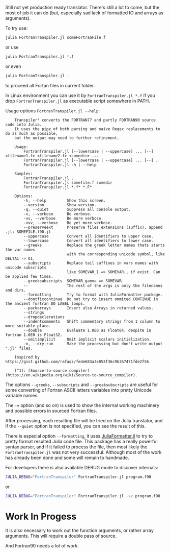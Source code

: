 Still not yet production ready translator. There's still a lot to come, but the most of job it can do
(but, especially sad lack of formatted IO and arrays as arguments).


To try use:
```sh
julia FortranTranspiler.jl someFortranFile.f
```

or use
```sh
julia FortranTranspiler.jl *.f
```

or even
```sh
julia FortranTranspiler.jl .
```
to proceed all Fortan files in current folder.

In Linux environment you can use it by `FortranTranspiler.jl *.f` if you drop `FortranTranspiler.jl` as executable script somewhere in PATH.

Usage options `FortranTranspiler.jl --help`:
```
    Transpiler¹ converts the FORTRAN77 and partly FORTRAN90 source code into Julia.
    It uses the pipe of both parsing and naive Regex replacements to do as much as possible,
    but the output may need to further refinement.

    Usage:
        FortranTranspiler.jl [--lowercase | --uppercase] ... [--] <filename1.f> <filename2.f> <somedir> ...
        FortranTranspiler.jl [--lowercase | --uppercase] ... [--] .
        FortranTranspiler.jl -h | --help

    Samples:
        FortranTranspiler.jl .
        FortranTranspiler.jl somefile.f somedir
        FortranTranspiler.jl *.f* *.F*

    Options:
        -h, --help         Show this screen.
        --version          Show version.
        -q, --quiet        Suppress all console output.
        -v, --verbose      Be verbose.
        -vv, --verbose     Be more verbose.
        -vvv, --verbose    Be yet more verbose.
        --preserveext      Preserve files extensions (suffix), append .jl: SOMEFILE.f90.jl
        --uppercase        Convert all identifiers to upper case.
        --lowercase        Convert all identifiers to lower case.
        --greeks           Replace the greek letter names thats starts the var names
                           with the corresponding unicode symbol, like DELTA1 -> δ1.
        --subscripts       Replace tail suffixes in vars names with unicode subscripts
                           like SOMEVAR_1 => SOMEVAR₁, if exist. Can be applied few times.
        --greeksubscripts  SOMEVAR_gamma => SOMEVARᵧ
        --                 The rest of the args is only the filenames and dirs.
        --formatting       Try to format with JuliaFormatter package.
        --dontfixcontinue  Do not try to insert ommited CONTINUE in the ancient fortran DO LABEL loops.
        --packarrays       Insert also Arrays in returned values.
        --strings
        --dropdeclarations
        --indentcomments   Shift commentary strings from 1 column to more suitable place.
        --double           Evaluate 1.0E0 as Float64, despite in fortran 1.0E0 is Float32.
        --omitimplicit     Omit implicit scalars initialization.
        -n, --dry-run      Make the processing but don't write output ".jl" files.

    Inspired by https://gist.github.com/rafaqz/fede683a3e853f36c9b367471fde2f56

    [^1]: [Source-to-source compiler](https://en.wikipedia.org/wiki/Source-to-source_compiler).
```

The options `--greeks`, `--subscripts` and `--greeksubscripts` are useful for
some converting of Fortran ASCII letters variables into pretty Unicode variable names.

The `-v` option (and so on) is used to show the internal working machinery and possible errors in sourced Fortran files.

After processing, each resulting file will be tried on the Julia translator,
and if the `--quiet` option is not specified, you can see the result of this.

There is especial option `--formatting`, it uses
[JuliaFormatter.jl](https://github.com/domluna/JuliaFormatter.jl) to try to pretty format
resulted Julia code file.
This package has a really powerful syntax parser, and if it failed to process the file,
then most likely the `FortranTranspiler.jl` was not very successful.
Although most of the work has already been done and some will remain to handmade.

For developers there is also available DEBUG mode to discover internals:
```sh
JULIA_DEBUG="FortranTranspiler" FortranTranspiler.jl program.f90
```
or
```sh
JULIA_DEBUG="FortranTranspiler" FortranTranspiler.jl -vv program.f90
```

# Work In Progess
It is also necessary to work out the function arguments, or rather array arguments. This will require a double pass of source.

And Fortran90 needs a lot of work.
